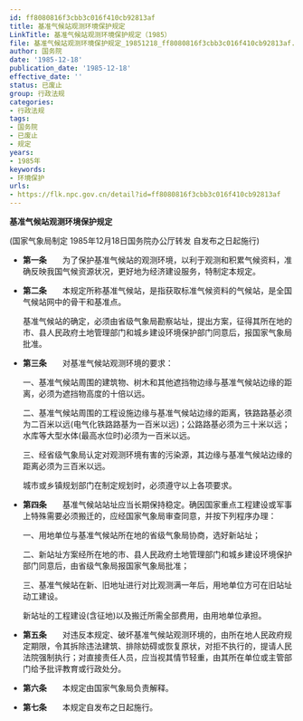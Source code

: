 ```yaml
---
id: ff8080816f3cbb3c016f410cb92813af
title: 基准气候站观测环境保护规定
LinkTitle: 基准气候站观测环境保护规定（1985）
file: 基准气候站观测环境保护规定_19851218_ff8080816f3cbb3c016f410cb92813af.docx
author: 国务院
date: '1985-12-18'
publication_date: '1985-12-18'
effective_date: ''
status: 已废止
group: 行政法规
categories:
- 行政法规
tags:
- 国务院
- 已废止
- 规定
years:
- 1985年
keywords:
- 环境保护
urls:
- https://flk.npc.gov.cn/detail?id=ff8080816f3cbb3c016f410cb92813af
---
```


**基准气候站观测环境保护规定**

(国家气象局制定 1985年12月18日国务院办公厅转发 自发布之日起施行)

- **第一条**　　为了保护基准气候站的观测环境，以利于观测和积累气候资料，准确反映我国气候资源状况，更好地为经济建设服务，特制定本规定。

- **第二条**　　本规定所称基准气候站，是指获取标准气候资料的气候站，是全国气候站网中的骨干和基准点。

  基准气候站的确定，必须由省级气象局勘察站址，提出方案，征得其所在地的市、县人民政府土地管理部门和城乡建设环境保护部门同意后，报国家气象局批准。

- **第三条**　　对基准气候站观测环境的要求：

  一、基准气候站周围的建筑物、树木和其他遮挡物边缘与基准气候站边缘的距离，必须为遮挡物高度的十倍以远。

  二、基准气候站周围的工程设施边缘与基准气候站边缘的距离，铁路路基必须为二百米以远(电气化铁路路基为一百米以远)；公路路基必须为三十米以远；水库等大型水体(最高水位时)必须为一百米以远。

  三、经省级气象局认定对观测环境有害的污染源，其边缘与基准气候站边缘的距离必须为三百米以远。

  城市或乡镇规划部门在制定规划时，必须遵守以上各项要求。

- **第四条**　　基准气候站站址应当长期保持稳定。确因国家重点工程建设或军事上特殊需要必须搬迁的，应经国家气象局审查同意，并按下列程序办理：

  一、用地单位与基准气候站所在地的省级气象局协商，选好新站址；

  二、新站址方案经所在地的市、县人民政府土地管理部门和城乡建设环境保护部门同意后，由省级气象局报国家气象局批准；

  三、基准气候站在新、旧地址进行对比观测满一年后，用地单位方可在旧站址动工建设。

  新站址的工程建设(含征地)以及搬迁所需全部费用，由用地单位承担。

- **第五条**　　对违反本规定、破坏基准气候站观测环境的，由所在地人民政府规定期限，令其拆除违法建筑、排除妨碍或恢复原状，对拒不执行的，提请人民法院强制执行；对直接责任人员，应当视其情节轻重，由其所在单位或主管部门给予批评教育或行政处分。

- **第六条**　　本规定由国家气象局负责解释。

- **第七条**　　本规定自发布之日起施行。

